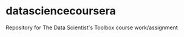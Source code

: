datasciencecoursera
===================

Repository for The Data Scientist's Toolbox course work/assignment
